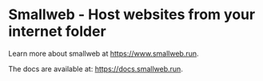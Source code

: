 # Smallweb - Host websites from your internet folder

Learn more about smallweb at <https://www.smallweb.run>.

The docs are available at: <https://docs.smallweb.run>.
